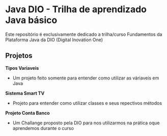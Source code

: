 # Java DIO - Trilha de aprendizado Java básico
Este repositório é exclusivamente dedicado a trilha/curso Fundamentos da Plataforma Java da DIO (Digital Inovation One)

## Projetos
**Tipos Variaveis**
* Um projeto feito somente para entender como utilizar as váriaveis em Java

**Sistema Smart TV**
* Projeto para entender como utilizar classes e seus repectivos métodos

**Projeto Conta Banco**
* Um Challange proposto pela DIO para nos utilizarmos na prática oque aprendemos durante o curso
